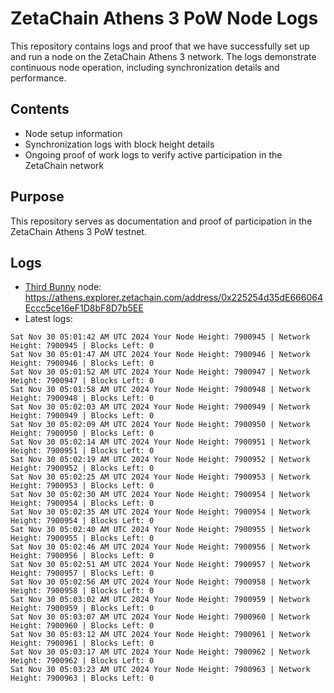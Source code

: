 # ZetaChain Athens 3 PoW Node Logs
This repository contains logs and proof that we have successfully set up and run a node on the ZetaChain Athens 3 network. The logs demonstrate continuous node operation, including synchronization details and performance.

## Contents
- Node setup information
- Synchronization logs with block height details
- Ongoing proof of work logs to verify active participation in the ZetaChain network

## Purpose
This repository serves as documentation and proof of participation in the ZetaChain Athens 3 PoW testnet.

## Logs

- [Third Bunny](https://thirdbunny.xyz/) node: https://athens.explorer.zetachain.com/address/0x225254d35dE666064Eccc5ce16eF1D8bF8D7b5EE
- Latest logs:
```
Sat Nov 30 05:01:42 AM UTC 2024 Your Node Height: 7900945 | Network Height: 7900945 | Blocks Left: 0
Sat Nov 30 05:01:47 AM UTC 2024 Your Node Height: 7900946 | Network Height: 7900946 | Blocks Left: 0
Sat Nov 30 05:01:52 AM UTC 2024 Your Node Height: 7900947 | Network Height: 7900947 | Blocks Left: 0
Sat Nov 30 05:01:58 AM UTC 2024 Your Node Height: 7900948 | Network Height: 7900948 | Blocks Left: 0
Sat Nov 30 05:02:03 AM UTC 2024 Your Node Height: 7900949 | Network Height: 7900949 | Blocks Left: 0
Sat Nov 30 05:02:09 AM UTC 2024 Your Node Height: 7900950 | Network Height: 7900950 | Blocks Left: 0
Sat Nov 30 05:02:14 AM UTC 2024 Your Node Height: 7900951 | Network Height: 7900951 | Blocks Left: 0
Sat Nov 30 05:02:19 AM UTC 2024 Your Node Height: 7900952 | Network Height: 7900952 | Blocks Left: 0
Sat Nov 30 05:02:25 AM UTC 2024 Your Node Height: 7900953 | Network Height: 7900953 | Blocks Left: 0
Sat Nov 30 05:02:30 AM UTC 2024 Your Node Height: 7900954 | Network Height: 7900954 | Blocks Left: 0
Sat Nov 30 05:02:35 AM UTC 2024 Your Node Height: 7900954 | Network Height: 7900954 | Blocks Left: 0
Sat Nov 30 05:02:40 AM UTC 2024 Your Node Height: 7900955 | Network Height: 7900955 | Blocks Left: 0
Sat Nov 30 05:02:46 AM UTC 2024 Your Node Height: 7900956 | Network Height: 7900956 | Blocks Left: 0
Sat Nov 30 05:02:51 AM UTC 2024 Your Node Height: 7900957 | Network Height: 7900957 | Blocks Left: 0
Sat Nov 30 05:02:56 AM UTC 2024 Your Node Height: 7900958 | Network Height: 7900958 | Blocks Left: 0
Sat Nov 30 05:03:02 AM UTC 2024 Your Node Height: 7900959 | Network Height: 7900959 | Blocks Left: 0
Sat Nov 30 05:03:07 AM UTC 2024 Your Node Height: 7900960 | Network Height: 7900960 | Blocks Left: 0
Sat Nov 30 05:03:12 AM UTC 2024 Your Node Height: 7900961 | Network Height: 7900961 | Blocks Left: 0
Sat Nov 30 05:03:17 AM UTC 2024 Your Node Height: 7900962 | Network Height: 7900962 | Blocks Left: 0
Sat Nov 30 05:03:23 AM UTC 2024 Your Node Height: 7900963 | Network Height: 7900963 | Blocks Left: 0
```
